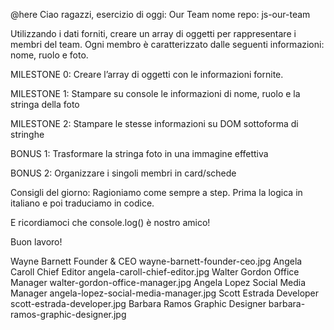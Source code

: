 @here
Ciao ragazzi,
esercizio di oggi: Our Team
nome repo: js-our-team

Utilizzando i dati forniti, creare un array di oggetti per rappresentare i membri del team.
Ogni membro è caratterizzato dalle seguenti informazioni: nome, ruolo e foto.

MILESTONE 0:
Creare l’array di oggetti con le informazioni fornite.

MILESTONE 1:
Stampare su console le informazioni di nome, ruolo e la stringa della foto

MILESTONE 2:
Stampare le stesse informazioni su DOM sottoforma di stringhe

BONUS 1:
Trasformare la stringa foto in una immagine effettiva

BONUS 2:
Organizzare i singoli membri in card/schede

Consigli del giorno:
Ragioniamo come sempre a step.
Prima la logica in italiano e poi traduciamo in codice.

E ricordiamoci che console.log() è nostro amico!

Buon lavoro!

















Wayne Barnett	    Founder & CEO	        wayne-barnett-founder-ceo.jpg
Angela Caroll	    Chief Editor	        angela-caroll-chief-editor.jpg
Walter Gordon	    Office Manager	        walter-gordon-office-manager.jpg
Angela Lopez	    Social Media Manager	angela-lopez-social-media-manager.jpg
Scott Estrada	    Developer	            scott-estrada-developer.jpg
Barbara Ramos	    Graphic Designer	    barbara-ramos-graphic-designer.jpg





